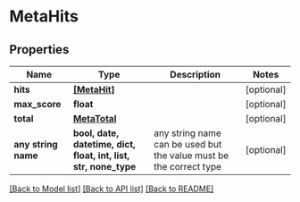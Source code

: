 # MetaHits


## Properties
Name | Type | Description | Notes
------------ | ------------- | ------------- | -------------
**hits** | [**[MetaHit]**](MetaHit.md) |  | [optional] 
**max_score** | **float** |  | [optional] 
**total** | [**MetaTotal**](MetaTotal.md) |  | [optional] 
**any string name** | **bool, date, datetime, dict, float, int, list, str, none_type** | any string name can be used but the value must be the correct type | [optional]

[[Back to Model list]](../README.md#documentation-for-models) [[Back to API list]](../README.md#documentation-for-api-endpoints) [[Back to README]](../README.md)


